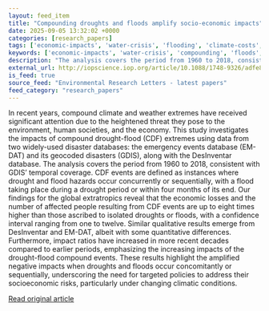 ```yaml
---
layout: feed_item
title: "Compounding droughts and floods amplify socio-economic impacts"
date: 2025-09-05 13:32:02 +0000
categories: [research_papers]
tags: ['economic-impacts', 'water-crisis', 'flooding', 'climate-costs', 'extreme-weather', 'drought', 'urgent']
keywords: ['economic-impacts', 'water-crisis', 'compounding', 'floods', 'flooding', 'extreme-weather', 'climate-costs', 'droughts']
description: "The analysis covers the period from 1960 to 2018, consistent with GDIS’ temporal coverage"
external_url: http://iopscience.iop.org/article/10.1088/1748-9326/adfe82
is_feed: true
source_feed: "Environmental Research Letters - latest papers"
feed_category: "research_papers"
---
```


In recent years, compound climate and weather extremes have received significant attention due to the heightened threat they pose to the environment, human societies, and the economy. This study investigates the impacts of compound drought-flood (CDF) extremes using data from two widely-used disaster databases: the emergency events database (EM-DAT) and its geocoded disasters (GDIS), along with the DesInventar database. The analysis covers the period from 1960 to 2018, consistent with GDIS’ temporal coverage. CDF events are defined as instances where drought and flood hazards occur concurrently or sequentially, with a flood taking place during a drought period or within four months of its end. Our findings for the global extratropics reveal that the economic losses and the number of affected people resulting from CDF events are up to eight times higher than those ascribed to isolated droughts or floods, with a confidence interval ranging from one to twelve. Similar qualitative results emerge from DesInventar and EM-DAT, albeit with some quantitative differences. Furthermore, impact ratios have increased in more recent decades compared to earlier periods, emphasizing the increasing impacts of the drought-flood compound events. These results highlight the amplified negative impacts when droughts and floods occur concomitantly or sequentially, underscoring the need for targeted policies to address their socioeconomic risks, particularly under changing climatic conditions.

[Read original article](http://iopscience.iop.org/article/10.1088/1748-9326/adfe82)
